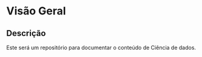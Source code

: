 # Visão Geral

## Descrição

Este será um repositório para documentar o conteúdo de Ciência de dados.
